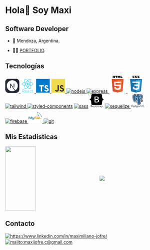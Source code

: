 <h1 align="left">Hola👋 Soy Maxi</h1>
<h2 align="left">Software Developer</h2>

- 🍇 Mendoza, Argentina.

- 👨‍💻 [PORTFOLIO](https://maxijofre.vercel.app/).

<h2 align="left">Tecnologías</h2>


<p align="left"> 
 <a href="https://nextjs.org/" target="_blank" rel="noreferrer"> <img src="https://raw.githubusercontent.com/tandpfun/skill-icons/59059d9d1a2c092696dc66e00931cc1181a4ce1f/icons/NextJS-Dark.svg" alt="next" width="45" height="45"/> </a>
 <a href="https://reactjs.org/" target="_blank" rel="noreferrer"> <img src="https://raw.githubusercontent.com/devicons/devicon/master/icons/react/react-original-wordmark.svg" alt="react" width="45" height="45"/>  </a>
 <a href="https://www.typescriptlang.org/" target="_blank" rel="noreferrer"> <img src="https://raw.githubusercontent.com/devicons/devicon/master/icons/typescript/typescript-original.svg" alt="typescript" width="45" height="45"/> </a>
 <a href="https://developer.mozilla.org/en-US/docs/Web/JavaScript" target="_blank" rel="noreferrer"> <img src="https://raw.githubusercontent.com/devicons/devicon/master/icons/javascript/javascript-original.svg" alt="javascript" width="45" height="45"/> </a>
 <a href="https://nodejs.org" target="_blank" rel="noreferrer"> <img src="https://cdn.jsdelivr.net/gh/devicons/devicon/icons/nodejs/nodejs-original.svg" alt="nodejs" width="45" height="45"/> </a>
 <a href="https://expressjs.com" target="_blank" rel="noreferrer"> <img src="https://cdn.jsdelivr.net/gh/devicons/devicon/icons/express/express-original.svg" alt="express" width="45" height="45"/> </a>
 <a href="https://www.w3.org/html/" target="_blank" rel="noreferrer"> <img src="https://raw.githubusercontent.com/devicons/devicon/master/icons/html5/html5-original-wordmark.svg" alt="html5" width="55" height="55"/> </a>
 <a href="https://www.w3schools.com/css/" target="_blank" rel="noreferrer"> <img src="https://raw.githubusercontent.com/devicons/devicon/master/icons/css3/css3-original-wordmark.svg" alt="css3" width="55" height="55"/> </a>
 <a href="https://tailwindcss.com" target="_blank" rel="noreferrer"> <img src="https://cdn.worldvectorlogo.com/logos/tailwindcss.svg" alt="tailwind" width="45" height="45"/> </a>
 <a href="https://styled-components.com" target="_blank" rel="noreferrer"> <img src="https://cdn.worldvectorlogo.com/logos/styled-components-1.svg" alt="styled-components" width="45" height="45"/></a>
 <a href="https://sass-lang.com" target="_blank" rel="noreferrer"> <img src="https://cdn.worldvectorlogo.com/logos/sass-1.svg" alt="sass" width="45" height="45"/></a>
 <a href="https://getbootstrap.com" target="_blank" rel="noreferrer"> <img src="https://raw.githubusercontent.com/devicons/devicon/master/icons/bootstrap/bootstrap-plain-wordmark.svg" alt="bootstrap" width="45" height="45"/></a>
 <a href="https://sequelize.com" target="_blank" rel="noreferrer"> <img src="https://cdn.jsdelivr.net/gh/devicons/devicon/icons/sequelize/sequelize-original.svg" alt="sequelize" width="45" height="45"/> </a>
 <a href="https://www.postgresql.org" target="_blank" rel="noreferrer"> <img src="https://raw.githubusercontent.com/devicons/devicon/master/icons/postgresql/postgresql-original-wordmark.svg" alt="postgresql" width="45" height="45"/> </a>
 <a href="https://firebase.google.com/" target="_blank" rel="noreferrer"> <img src="https://www.vectorlogo.zone/logos/firebase/firebase-icon.svg" alt="firebase" width="45" height="45"/> </a> 
 <a href="https://www.mysql.com/" target="_blank" rel="noreferrer"> <img src="https://raw.githubusercontent.com/devicons/devicon/master/icons/mysql/mysql-original-wordmark.svg" alt="mysql" width="45" height="45"/> </a> 
 <a href="https://git-scm.com/" target="_blank" rel="noreferrer"> <img src="https://www.vectorlogo.zone/logos/git-scm/git-scm-icon.svg" alt="git" width="45" height="45"/> </a>
</p>


<h2 align="left">Mis Estadísticas</h2>

<div style="display: flex; flex-direction: row; gap: 100px; align-items: center;">
  <img src="https://github-readme-stats.vercel.app/api/top-langs/?username=MaxiJ16&layout=compact&theme=dark" width="48%" height="205px">
  <img src="https://github-readme-stats.vercel.app/api?username=MaxiJ16&show_icons=true&theme=dark" width="48%" height="auto">
</div>

<h2 align="left">Contacto</h2>

<p align="left">

<a href="https://www.linkedin.com/in/maximiliano-jofre/" target="blank"><img align="center" src="https://raw.githubusercontent.com/rahuldkjain/github-profile-readme-generator/master/src/images/icons/Social/linked-in-alt.svg" alt="https://www.linkedin.com/in/maximiliano-jofre/" height="30" width="40"/></a>
<a href="mailto:maxijofre.c@gmail.com" target="blank"><img align="center" src="https://upload.wikimedia.org/wikipedia/commons/thumb/7/7e/Gmail_icon_%282020%29.svg/1280px-Gmail_icon_%282020%29.svg.png" alt="mailto:maxijofre.c@gmail.com" height="30" width="36"/> </a>
</p>
